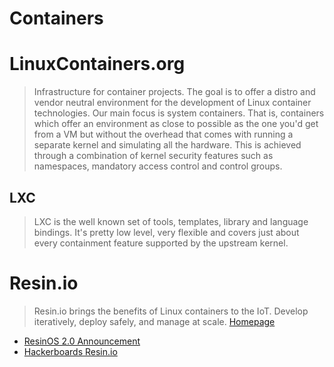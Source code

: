 # Containers

# LinuxContainers.org 

> Infrastructure for container projects. The goal is to offer a distro and vendor neutral environment for the development of Linux container technologies. Our main focus is system containers. That is, containers which offer an environment as close to possible as the one you'd get from a VM but without the overhead that comes with running a separate kernel and simulating all the hardware. This is achieved through a combination of kernel security features such as namespaces, mandatory access control and control groups.

## LXC
> LXC is the well known set of tools, templates, library and language bindings. It's pretty low level, very flexible and covers just about every containment feature supported by the upstream kernel.

## 

# Resin.io

> Resin.io brings the benefits of Linux containers to the IoT. Develop iteratively, deploy safely, and manage at scale. [Homepage](https://resin.io/)

- [ResinOS 2.0 Announcement](https://resin.io/blog/introducing-resinos/)
- [Hackerboards Resin.io](http://hackerboards.com/open-source-resinos-adds-docker-to-armlinux-boards/)